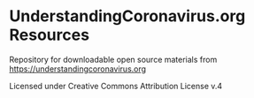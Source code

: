 # UnderstandingCoronavirus.org Resources

Repository for downloadable open source materials from https://understandingcoronavirus.org

Licensed under Creative Commons Attribution License v.4
